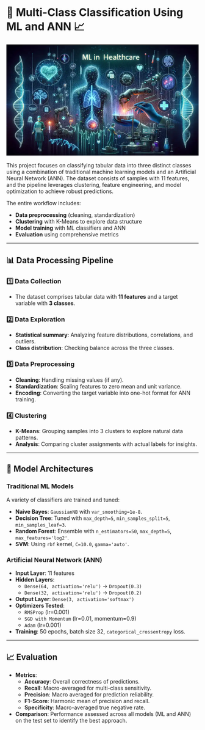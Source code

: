 # 🚀 Multi-Class Classification Using ML and ANN 📈  

![header](healthcare.webp) *<!-- Replace with your actual header image -->*  

This project focuses on classifying tabular data into three distinct classes using a combination of traditional machine learning models and an Artificial Neural Network (ANN). The dataset consists of samples with 11 features, and the pipeline leverages clustering, feature engineering, and model optimization to achieve robust predictions.  

The entire workflow includes:  
- **Data preprocessing** (cleaning, standardization)  
- **Clustering** with K-Means to explore data structure  
- **Model training** with ML classifiers and ANN  
- **Evaluation** using comprehensive metrics  

---

## 📊 Data Processing Pipeline  

### **1️⃣ Data Collection**  
- The dataset comprises tabular data with **11 features** and a target variable with **3 classes**.  

### **2️⃣ Data Exploration**  
- **Statistical summary**: Analyzing feature distributions, correlations, and outliers.  
- **Class distribution**: Checking balance across the three classes.  

### **3️⃣ Data Preprocessing**  
- **Cleaning**: Handling missing values (if any).  
- **Standardization**: Scaling features to zero mean and unit variance.  
- **Encoding**: Converting the target variable into one-hot format for ANN training.  

### **4️⃣ Clustering**  
- **K-Means**: Grouping samples into 3 clusters to explore natural data patterns.  
- **Analysis**: Comparing cluster assignments with actual labels for insights.  

---

## 🧠 Model Architectures  

### **Traditional ML Models**  
A variety of classifiers are trained and tuned:  
- **Naive Bayes**: `GaussianNB` with `var_smoothing=1e-8`.  
- **Decision Tree**: Tuned with `max_depth=5`, `min_samples_split=5`, `min_samples_leaf=3`.  
- **Random Forest**: Ensemble with `n_estimators=50`, `max_depth=5`, `max_features='log2'`.  
- **SVM**: Using `rbf` kernel, `C=10.0`, `gamma='auto'`.  

### **Artificial Neural Network (ANN)**  
- **Input Layer**: 11 features  
- **Hidden Layers**:  
  - `Dense(64, activation='relu')` → `Dropout(0.3)`  
  - `Dense(32, activation='relu')` → `Dropout(0.2)`  
- **Output Layer**: `Dense(3, activation='softmax')`  
- **Optimizers Tested**:  
  - `RMSProp` (lr=0.001)  
  - `SGD with Momentum` (lr=0.01, momentum=0.9)  
  - `Adam` (lr=0.001)  
- **Training**: 50 epochs, batch size 32, `categorical_crossentropy` loss.  

---

## 📈 Evaluation  
- **Metrics**:  
  - **Accuracy**: Overall correctness of predictions.  
  - **Recall**: Macro-averaged for multi-class sensitivity.  
  - **Precision**: Macro averaged for prediction reliability.  
  - **F1-Score**: Harmonic mean of precision and recall.  
  - **Specificity**: Macro-averaged true negative rate.  
- **Comparison**: Performance assessed across all models (ML and ANN) on the test set to identify the best approach.  

